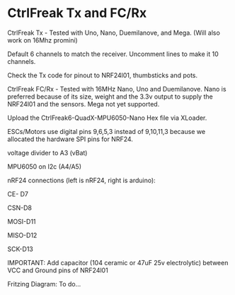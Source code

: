 # CtrlFreak Tx and FC/Rx
CtrlFreak Tx - Tested with Uno, Nano, Duemilanove, and Mega.  (Will also work on 16Mhz promini)

Default 6 channels to match the receiver.  Uncomment lines to make it 10 channels.

Check the Tx code for pinout to NRF24l01, thumbsticks and pots.


CtrlFreak FC/Rx -  Tested with 16MHz Nano, Uno and Duemilanove.  Nano is preferred because of its size, weight and the 3.3v output to supply the NRF24l01 and the sensors. Mega not yet supported.

Upload the CtrlFreak6-QuadX-MPU6050-Nano Hex file via XLoader.

ESCs/Motors use digital pins 9,6,5,3 instead of 9,10,11,3 because we allocated the hardware SPI pins for NRF24.

voltage divider to A3 (vBat)

MPU6050 on I2c (A4/A5)


nRF24 connections (left is nRF24, right is arduino):

CE- D7

CSN-D8

MOSI-D11

MISO-D12

SCK-D13

IMPORTANT: Add capacitor (104 ceramic or 47uF 25v electrolytic) between VCC and Ground pins of NRF24l01


Fritzing Diagram:  To do...
